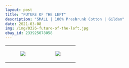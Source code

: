 ```yaml
---
layout: post
title: "FUTURE OF THE LEFT"
description: "SMALL | 100% Preshrunk Cotton | Gildan"
date: 2021-03-08
img: /img/0326-future-of-the-left.jpg
ebay_id: 233925078058
---
```




<table style="width:100%;"><tr><td style="vertical-align:top;">
      <figure class="tmblr-full" data-orig-height="2048" data-orig-width="1365" data-orig-src="https://concertshirts.netlify.app/shirts/0326/0326-01.jpg"><img src="https://64.media.tumblr.com/5ca37e6bc3bbb318cb51c31f39d09a72/554d8e13af21c40f-e3/s540x810/f530d23509965e95b03cdddbe778746ab4f0e685.jpg" data-orig-height="2048" data-orig-width="1365" data-orig-src="https://concertshirts.netlify.app/shirts/0326/0326-01.jpg"/></figure></td>
    <td style="vertical-align:top;">
      <figure class="tmblr-full" data-orig-height="2048" data-orig-width="1365" data-orig-src="https://concertshirts.netlify.app/shirts/0326/0326-02.jpg"><img src="https://64.media.tumblr.com/b8a703d069f354eca7d8927c924d9dba/554d8e13af21c40f-79/s540x810/b139e016c80c221cebd4acec14545e1eca3fcf82.jpg" data-orig-height="2048" data-orig-width="1365" data-orig-src="https://concertshirts.netlify.app/shirts/0326/0326-02.jpg"/></figure></td>
  </tr></table>
